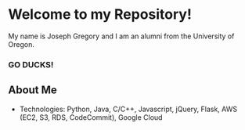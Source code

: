 # Welcome to my Repository!

My name is Joseph Gregory and I am an alumni from the University of Oregon.
### GO DUCKS!

## About Me
- Technologies: Python, Java, C/C++, Javascript, jQuery, Flask, AWS (EC2, S3, RDS, CodeCommit), Google Cloud 
